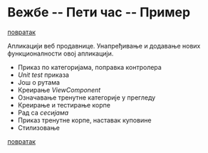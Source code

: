 # Вежбе -- Пети час -- Пример

[повратак](../../README.md)

Aпликацији веб продавнице. Унапређивање и додавање нових функционалности овој апликацији.

* Приказ по категоријама, поправка контролера
* _Unit test_ приказа
* Још о рутама
* Креирање _ViewComponent_
* Означавање тренутне категорије у прегледу
* Креирање и тестирање корпе
* Рад са _сесијама_
* Приказ тренутне корпе, наставак куповине
* Стилизовање

[повратак](../../README.md)
